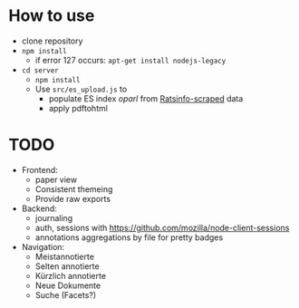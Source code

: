 # How to use

* clone repository
* `npm install`
  * if error 127 occurs: `apt-get install nodejs-legacy`
* `cd server`
  * `npm install`
  * Use `src/es_upload.js` to
    * populate ES index *oparl* from [Ratsinfo-scraped](https://github.com/offenesdresden/ratsinfo-scraper) data
    * apply pdftohtml


# TODO

* Frontend:
  * paper view
  * Consistent themeing
  * Provide raw exports
* Backend:
  * journaling
  * auth, sessions with https://github.com/mozilla/node-client-sessions
  * annotations aggregations by file for pretty badges
* Navigation:
  * Meistannotierte
  * Selten annotierte
  * Kürzlich annotierte
  * Neue Dokumente
  * Suche (Facets?)


